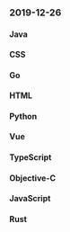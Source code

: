 ### 2019-12-26

#### Java

#### CSS

#### Go

#### HTML

#### Python

#### Vue

#### TypeScript

#### Objective-C

#### JavaScript

#### Rust
